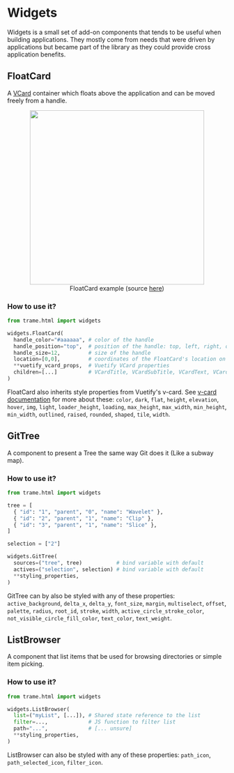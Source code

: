 # Widgets

Widgets is a small set of add-on components that tends to be useful when building applications. They mostly come from needs that were driven by applications but became part of the library as they could provide cross application benefits.

## FloatCard

A [VCard](https://vuetifyjs.com/en/components/cards/) container which floats above the application and can be moved freely from a handle.

<center>
  <figure>
    <img src="./module-widgets-floatcard.gif" width="400px"/>
    <figcaption> FloatCard example (source <a href="https://github.com/Kitware/trame/tree/master/examples/Modules/Widgets/FloatCard/app.py">here</a>)</figcaption>
  </figure>
</center>

### How to use it?

```python
from trame.html import widgets

widgets.FloatCard(
  handle_color="#aaaaaa", # color of the handle
  handle_position="top",  # position of the handle: top, left, right, or bottom
  handle_size=12,         # size of the handle
  location=[0,0],         # coordinates of the FloatCard's location on the page
  **vuetify_vcard_props,  # Vuetify VCard properties
  children=[...]          # VCardTitle, VCardSubTitle, VCardText, VCardActions...
)
```

FloatCard also inherits style properties from Vuetify's v-card. See [v-card documentation](https://vuetifyjs.com/en/api/v-card/#props) for more about these: `color`, `dark`, `flat`, `height`, `elevation`, `hover`, `img`, `light`, `loader_height`, `loading`, `max_height`, `max_width`, `min_height`, `min_width`, `outlined`, `raised`, `rounded`, `shaped`, `tile`, `width`.

## GitTree

A component to present a Tree the same way Git does it (Like a subway map).

### How to use it?

```python
from trame.html import widgets

tree = [
  { "id": "1", "parent", "0", "name": "Wavelet" },
  { "id": "2", "parent", "1", "name": "Clip" },
  { "id": "3", "parent", "1", "name": "Slice" },
]

selection = ["2"]

widgets.GitTree(
  sources=("tree", tree)           # bind variable with default
  actives=("selection", selection) # bind variable with default
  **styling_properties,
)
```

GitTree can by also be styled with any of these properties: `active_background`, `delta_x`, `delta_y`, `font_size`, `margin`, `multiselect`, `offset`, `palette`, `radius`, `root_id`, `stroke`, `width`, `active_circle_stroke_color`, `not_visible_circle_fill_color`, `text_color`, `text_weight`.


## ListBrowser

A component that list items that be used for browsing directories or simple item picking.

### How to use it?

```python
from trame.html import widgets

widgets.ListBrowser(
  list=("myList", [...]), # Shared state reference to the list
  filter=...,             # JS function to filter list
  path="...",             # [... unsure]
  **styling_properties,
)
```
ListBrowser can also be styled with any of these properties: `path_icon`, `path_selected_icon`, `filter_icon`.
